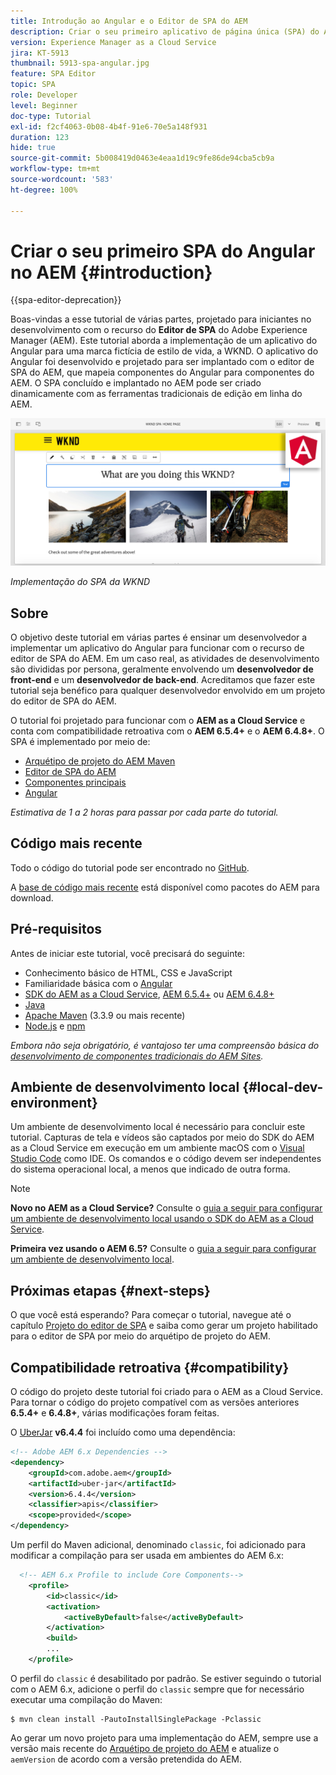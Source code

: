 ```yaml
---
title: Introdução ao Angular e o Editor de SPA do AEM
description: Criar o seu primeiro aplicativo de página única (SPA) do Angular que seja editável no Adobe Experience Manager (AEM), com SPA da WKND.
version: Experience Manager as a Cloud Service
jira: KT-5913
thumbnail: 5913-spa-angular.jpg
feature: SPA Editor
topic: SPA
role: Developer
level: Beginner
doc-type: Tutorial
exl-id: f2cf4063-0b08-4b4f-91e6-70e5a148f931
duration: 123
hide: true
source-git-commit: 5b008419d0463e4eaa1d19c9fe86de94cba5cb9a
workflow-type: tm+mt
source-wordcount: '583'
ht-degree: 100%

---
```


# Criar o seu primeiro SPA do Angular no AEM {#introduction}

{{spa-editor-deprecation}}

Boas-vindas a esse tutorial de várias partes, projetado para iniciantes no desenvolvimento com o recurso do **Editor de SPA** do Adobe Experience Manager (AEM). Este tutorial aborda a implementação de um aplicativo do Angular para uma marca fictícia de estilo de vida, a WKND. O aplicativo do Angular foi desenvolvido e projetado para ser implantado com o editor de SPA do AEM, que mapeia componentes do Angular para componentes do AEM. O SPA concluído e implantado no AEM pode ser criado dinamicamente com as ferramentas tradicionais de edição em linha do AEM.

![SPA final implementado](assets/wknd-spa-implementation.png)

*Implementação do SPA da WKND*

## Sobre

O objetivo deste tutorial em várias partes é ensinar um desenvolvedor a implementar um aplicativo do Angular para funcionar com o recurso de editor de SPA do AEM. Em um caso real, as atividades de desenvolvimento são divididas por persona, geralmente envolvendo um **desenvolvedor de front-end** e um **desenvolvedor de back-end**. Acreditamos que fazer este tutorial seja benéfico para qualquer desenvolvedor envolvido em um projeto do editor de SPA do AEM.

O tutorial foi projetado para funcionar com o **AEM as a Cloud Service** e conta com compatibilidade retroativa com o **AEM 6.5.4+** e o **AEM 6.4.8+**. O SPA é implementado por meio de:

* [Arquétipo de projeto do AEM Maven](https://experienceleague.adobe.com/pt-br/docs/experience-manager-core-components/using/developing/archetype/overview)
* [Editor de SPA do AEM](https://experienceleague.adobe.com/pt-br/docs/experience-manager-65/content/implementing/developing/spas/spa-walkthrough#content-editing-experience-with-spa)
* [Componentes principais](https://experienceleague.adobe.com/pt-br/docs/experience-manager-core-components/using/introduction)
* [Angular](https://angular.io/)

*Estimativa de 1 a 2 horas para passar por cada parte do tutorial.*

## Código mais recente

Todo o código do tutorial pode ser encontrado no [GitHub](https://github.com/adobe/aem-guides-wknd-spa).

A [base de código mais recente](https://github.com/adobe/aem-guides-wknd-spa/releases) está disponível como pacotes do AEM para download.

## Pré-requisitos

Antes de iniciar este tutorial, você precisará do seguinte:

* Conhecimento básico de HTML, CSS e JavaScript
* Familiaridade básica com o [Angular](https://angular.io/)
* [SDK do AEM as a Cloud Service](https://experienceleague.adobe.com/pt-br/docs/experience-manager-learn/cloud-service/local-development-environment-set-up/aem-runtime#download-the-aem-as-a-cloud-service-sdk), [AEM 6.5.4+](https://helpx.adobe.com/br/experience-manager/aem-releases-updates.html#65) ou [AEM 6.4.8+](https://helpx.adobe.com/br/experience-manager/aem-releases-updates.html#64)
* [Java](https://downloads.experiencecloud.adobe.com/content/software-distribution/en/general.html)
* [Apache Maven](https://maven.apache.org/) (3.3.9 ou mais recente)
* [Node.js](https://nodejs.org/pt) e [npm](https://www.npmjs.com/)

*Embora não seja obrigatório, é vantajoso ter uma compreensão básica do [desenvolvimento de componentes tradicionais do AEM Sites](https://experienceleague.adobe.com/docs/experience-manager-learn/getting-started-wknd-tutorial-develop/overview.html?lang=pt-BR).*

## Ambiente de desenvolvimento local {#local-dev-environment}

Um ambiente de desenvolvimento local é necessário para concluir este tutorial. Capturas de tela e vídeos são captados por meio do SDK do AEM as a Cloud Service em execução em um ambiente macOS com o [Visual Studio Code](https://code.visualstudio.com/) como IDE. Os comandos e o código devem ser independentes do sistema operacional local, a menos que indicado de outra forma.

>[!NOTE]
>
> **Novo no AEM as a Cloud Service?** Consulte o [guia a seguir para configurar um ambiente de desenvolvimento local usando o SDK do AEM as a Cloud Service](https://experienceleague.adobe.com/docs/experience-manager-learn/cloud-service/local-development-environment-set-up/overview.html?lang=pt-BR).
>
> **Primeira vez usando o AEM 6.5?** Consulte o [guia a seguir para configurar um ambiente de desenvolvimento local](https://experienceleague.adobe.com/docs/experience-manager-learn/foundation/development/set-up-a-local-aem-development-environment.html?lang=pt-BR).

## Próximas etapas {#next-steps}

O que você está esperando? Para começar o tutorial, navegue até o capítulo [Projeto do editor de SPA](create-project.md) e saiba como gerar um projeto habilitado para o editor de SPA por meio do arquétipo de projeto do AEM.

## Compatibilidade retroativa {#compatibility}

O código do projeto deste tutorial foi criado para o AEM as a Cloud Service. Para tornar o código do projeto compatível com as versões anteriores **6.5.4+** e **6.4.8+**, várias modificações foram feitas.

O [UberJar](https://experienceleague.adobe.com/pt-br/docs/experience-manager-65/content/implementing/developing/devtools/ht-projects-maven#what-is-the-uberjar) **v6.4.4** foi incluído como uma dependência:

```xml
<!-- Adobe AEM 6.x Dependencies -->
<dependency>
    <groupId>com.adobe.aem</groupId>
    <artifactId>uber-jar</artifactId>
    <version>6.4.4</version>
    <classifier>apis</classifier>
    <scope>provided</scope>
</dependency>
```

Um perfil do Maven adicional, denominado `classic`, foi adicionado para modificar a compilação para ser usada em ambientes do AEM 6.x:

```xml
  <!-- AEM 6.x Profile to include Core Components-->
    <profile>
        <id>classic</id>
        <activation>
            <activeByDefault>false</activeByDefault>
        </activation>
        <build>
        ...
    </profile>
```

O perfil do `classic` é desabilitado por padrão. Se estiver seguindo o tutorial com o AEM 6.x, adicione o perfil do `classic` sempre que for necessário executar uma compilação do Maven:

```shell
$ mvn clean install -PautoInstallSinglePackage -Pclassic
```

Ao gerar um novo projeto para uma implementação do AEM, sempre use a versão mais recente do [Arquétipo de projeto do AEM](https://github.com/adobe/aem-project-archetype) e atualize o `aemVersion` de acordo com a versão pretendida do AEM.
